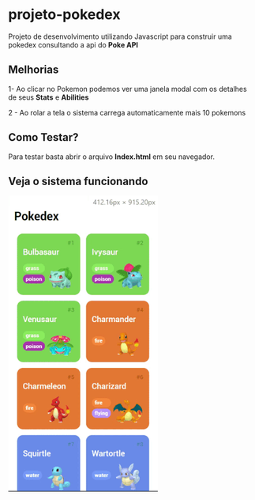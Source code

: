 # projeto-pokedex

Projeto de desenvolvimento utilizando Javascript para construir uma pokedex consultando a api do **Poke API**

## Melhorias
1- Ao clicar no Pokemon podemos ver uma janela modal com os detalhes de seus **Stats** e **Abilities**

2 - Ao rolar a tela o sistema carrega automaticamente mais 10 pokemons

## Como Testar?

Para testar basta abrir o arquivo **Index.html** em seu navegador.


## Veja o sistema funcionando

![](assets/images/poke.gif)

